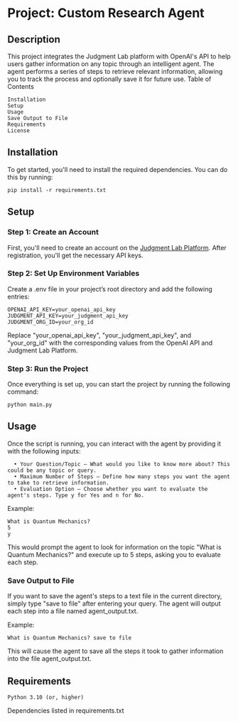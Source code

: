 # Project: Custom Research Agent

## Description

This project integrates the Judgment Lab platform with OpenAI's API to help users gather information on any topic through an intelligent agent. The agent performs a series of steps to retrieve relevant information, allowing you to track the process and optionally save it for future use.
Table of Contents

```
Installation
Setup
Usage
Save Output to File
Requirements
License
```

## Installation

To get started, you'll need to install the required dependencies. You can do this by running:

```
pip install -r requirements.txt
```

## Setup


### Step 1: Create an Account
First, you'll need to create an account on the [Judgment Lab Platform](https://app.judgmentlabs.ai/register). After registration, you'll get the necessary API keys.

### Step 2: Set Up Environment Variables
Create a .env file in your project’s root directory and add the following entries:

```
OPENAI_API_KEY=your_openai_api_key
JUDGMENT_API_KEY=your_judgment_api_key
JUDGMENT_ORG_ID=your_org_id
```
Replace "your_openai_api_key", "your_judgment_api_key", and "your_org_id" with the corresponding values from the OpenAI API and Judgment Lab Platform.

### Step 3: Run the Project
Once everything is set up, you can start the project by running the following command:
```
python main.py
```

## Usage

Once the script is running, you can interact with the agent by providing it with the following inputs:

```
  • Your Question/Topic – What would you like to know more about? This could be any topic or query.
  • Maximum Number of Steps – Define how many steps you want the agent to take to retrieve information.
  • Evaluation Option – Choose whether you want to evaluate the agent's steps. Type y for Yes and n for No.
```
  
Example:
```
What is Quantum Mechanics?
5
y
```
This would prompt the agent to look for information on the topic "What is Quantum Mechanics?" and execute up to 5 steps, asking you to evaluate each step.

### Save Output to File

If you want to save the agent's steps to a text file in the current directory, simply type "save to file" after entering your query. The agent will output each step into a file named agent_output.txt.

Example:
```
What is Quantum Mechanics? save to file
```
This will cause the agent to save all the steps it took to gather information into the file agent_output.txt.

## Requirements

```
Python 3.10 (or, higher)
```
Dependencies listed in requirements.txt

